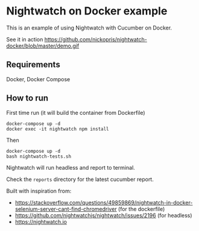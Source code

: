 # Nightwatch on Docker example

This is an example of using Nightwatch with Cucumber on Docker.

See it in action https://github.com/nickopris/nightwatch-docker/blob/master/demo.gif

## Requirements
Docker, Docker Compose

## How to run

First time run (it will build the container from Dockerfile)

    docker-compose up -d
    docker exec -it nightwatch npm install
     
Then

    docker-compose up -d
    bash nightwatch-tests.sh
    
Nightwatch will run headless and report to terminal.

Check the `reports` directory for the latest cucumber report.

Built with inspiration from:
- https://stackoverflow.com/questions/49859869/nightwatch-in-docker-selenium-server-cant-find-chromedriver (for the dockerfile)
- https://github.com/nightwatchjs/nightwatch/issues/2196 (for headless)
- https://nightwatch.io
